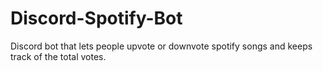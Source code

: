 # Discord-Spotify-Bot
Discord bot that lets people upvote or downvote spotify songs and keeps track of the total votes.

